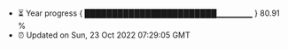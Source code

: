 - ⏳ Year progress { ████████████████████████▁▁▁▁▁▁ } 80.91 %
- ⏰ Updated on Sun, 23 Oct 2022 07:29:05 GMT

